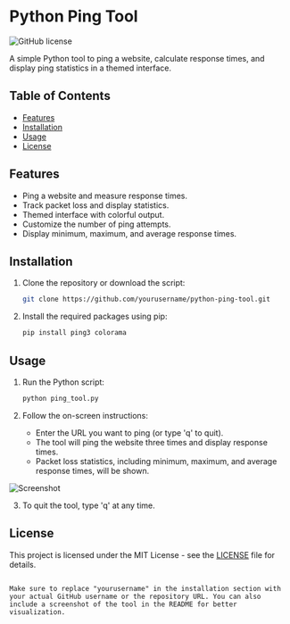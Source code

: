 # Python Ping Tool

![GitHub license](https://img.shields.io/badge/license-MIT-blue.svg)

A simple Python tool to ping a website, calculate response times, and display ping statistics in a themed interface.

## Table of Contents

- [Features](#features)
- [Installation](#installation)
- [Usage](#usage)
- [License](#license)

## Features

- Ping a website and measure response times.
- Track packet loss and display statistics.
- Themed interface with colorful output.
- Customize the number of ping attempts.
- Display minimum, maximum, and average response times.

## Installation

1. Clone the repository or download the script:
   ```sh
   git clone https://github.com/yourusername/python-ping-tool.git
   ```

2. Install the required packages using pip:
   ```sh
   pip install ping3 colorama
   ```

## Usage

1. Run the Python script:
   ```sh
   python ping_tool.py
   ```

2. Follow the on-screen instructions:
   - Enter the URL you want to ping (or type 'q' to quit).
   - The tool will ping the website three times and display response times.
   - Packet loss statistics, including minimum, maximum, and average response times, will be shown.

![Screenshot](screenshot.png)

3. To quit the tool, type 'q' at any time.

## License

This project is licensed under the MIT License - see the [LICENSE](LICENSE) file for details.
```

Make sure to replace "yourusername" in the installation section with your actual GitHub username or the repository URL. You can also include a screenshot of the tool in the README for better visualization.
